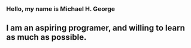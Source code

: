### Hello, my name is Michael H. George

## I am an aspiring programer, and willing to learn as much as possible.
